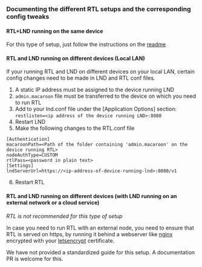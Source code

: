 ### Documenting the different RTL setups and the corresponding config tweaks

#### RTL+LND running on the same device
For this type of setup, just follow the instructions on the [readme](README.md)

#### RTL and LND running on different devices (Local LAN)
If your running RTL and LND on different devices on your local LAN, certain config changes need to be made in LND and RTL conf files.
1. A static IP address must be assigned to the device running LND
2. `admin.macaroon` file must be transferred to the device on which you need to run RTL
3. Add to your lnd.conf file under the [Application Options] section: `restlisten=<ip address of the device running LND>:8080`
4. Restart LND
5. Make the following changes to the RTL.conf file
```
[Authentication]
macaroonPath=<Path of the folder containing 'admin.macaroon' on the device running RTL>
nodeAuthType=CUSTOM
rtlPass=<password in plain text>
[Settings]
lndServerUrl=https://<ip-address-of-device-running-lnd>:8080/v1
```
6. Restart RTL

#### RTL and LND running on different devices (with LND running on an external network or a cloud service)
*RTL is not recommended for this type of setup*

In case you need to run RTL with an external node, you need to ensure that RTL is served on https, by running it behind a webserver like [nginx](https://nginx.org/en/download.html) encrypted with your [letsencrypt](https://letsencrypt.org) certificate.

We have not provided a standardized guide for this setup. A documentation PR is welcome for this.
